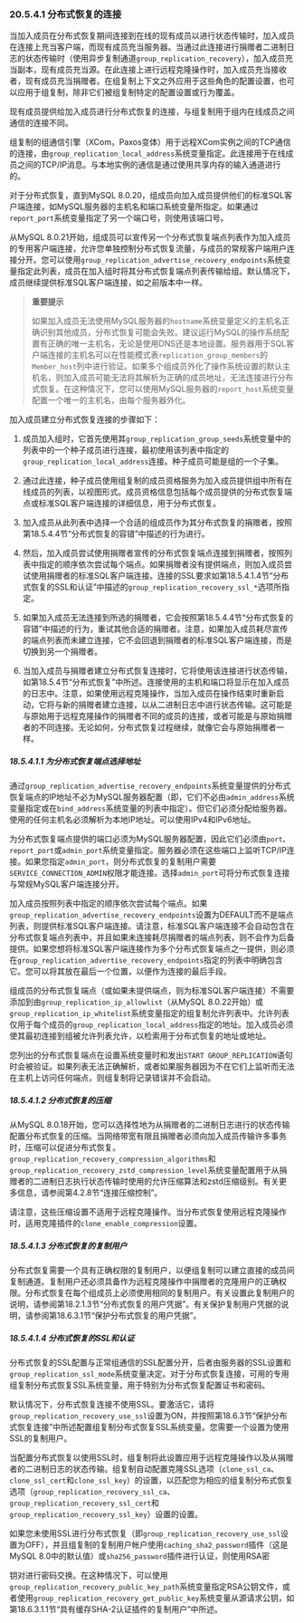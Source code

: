 ### 20.5.4.1 分布式恢复的连接

当加入成员在分布式恢复期间连接到在线的现有成员以进行状态传输时，加入成员在连接上充当客户端，而现有成员充当服务器。当通过此连接进行捐赠者二进制日志的状态传输时（使用异步复制通道`group_replication_recovery`），加入成员充当副本，现有成员充当源。在此连接上进行远程克隆操作时，加入成员充当接收者，现有成员充当捐赠者。在组复制上下文之外应用于这些角色的配置设置，也可以应用于组复制，除非它们被组复制特定的配置设置或行为覆盖。

现有成员提供给加入成员进行分布式恢复的连接，与组复制用于组内在线成员之间通信的连接不同。

组复制的组通信引擎（XCom，Paxos变体）用于远程XCom实例之间的TCP通信的连接，由`group_replication_local_address`系统变量指定。此连接用于在线成员之间的TCP/IP消息。与本地实例的通信是通过使用共享内存的输入通道进行的。

对于分布式恢复，直到MySQL 8.0.20，组成员向加入成员提供他们的标准SQL客户端连接，如MySQL服务器的主机名和端口系统变量所指定。如果通过`report_port`系统变量指定了另一个端口号，则使用该端口号。

从MySQL 8.0.21开始，组成员可以宣传另一个分布式恢复端点列表作为加入成员的专用客户端连接，允许您单独控制分布式恢复流量，与成员的常规客户端用户连接分开。您可以使用`group_replication_advertise_recovery_endpoints`系统变量指定此列表，成员在加入组时将其分布式恢复端点列表传输给组。默认情况下，成员继续提供标准SQL客户端连接，如之前版本中一样。

> **重要提示**
>
> 如果加入成员无法使用MySQL服务器的`hostname`系统变量定义的主机名正确识别其他成员，分布式恢复可能会失败。建议运行MySQL的操作系统配置有正确的唯一主机名，无论是使用DNS还是本地设置。服务器用于SQL客户端连接的主机名可以在性能模式表`replication_group_members`的`Member_host`列中进行验证。如果多个组成员外化了操作系统设置的默认主机名，则加入成员可能无法将其解析为正确的成员地址，无法连接进行分布式恢复。在这种情况下，您可以使用MySQL服务器的`report_host`系统变量配置一个唯一的主机名，由每个服务器外化。

加入成员建立分布式恢复连接的步骤如下：

1. 成员加入组时，它首先使用其`group_replication_group_seeds`系统变量中的列表中的一个种子成员进行连接，最初使用该列表中指定的`group_replication_local_address`连接。种子成员可能是组的一个子集。

2. 通过此连接，种子成员使用组复制的成员资格服务为加入成员提供组中所有在线成员的列表，以视图形式。成员资格信息包括每个成员提供的分布式恢复端点或标准SQL客户端连接的详细信息，用于分布式恢复。

3. 加入成员从此列表中选择一个合适的组成员作为其分布式恢复的捐赠者，按照第18.5.4.4节“分布式恢复的容错”中描述的行为进行。

4. 然后，加入成员尝试使用捐赠者宣传的分布式恢复端点连接到捐赠者，按照列表中指定的顺序依次尝试每个端点。如果捐赠者没有提供端点，则加入成员尝试使用捐赠者的标准SQL客户端连接。连接的SSL要求如第18.5.4.1.4节“分布式恢复的SSL和认证”中描述的`group_replication_recovery_ssl_*`选项所指定。

5. 如果加入成员无法连接到所选的捐赠者，它会按照第18.5.4.4节“分布式恢复的容错”中描述的行为，重试其他合适的捐赠者。注意，如果加入成员耗尽宣传的端点列表而未建立连接，它不会回退到捐赠者的标准SQL客户端连接，而是切换到另一个捐赠者。

6. 当加入成员与捐赠者建立分布式恢复连接时，它将使用该连接进行状态传输，如第18.5.4节“分布式恢复”中所述。连接使用的主机和端口将显示在加入成员的日志中。注意，如果使用远程克隆操作，当加入成员在操作结束时重新启动，它将与新的捐赠者建立连接，以从二进制日志中进行状态传输。这可能是与原始用于远程克隆操作的捐赠者不同的成员的连接，或者可能是与原始捐赠者的不同连接。无论如何，分布式恢复过程继续，就像它会与原始捐赠者一样。

##### 18.5.4.1.1 为分布式恢复端点选择地址

通过`group_replication_advertise_recovery_endpoints`系统变量提供的分布式恢复端点的IP地址不必为MySQL服务器配置（即，它们不必由`admin_address`系统变量指定或在`bind_address`系统变量的列表中指定）。但它们必须分配给服务器。使用的任何主机名必须解析为本地IP地址。可以使用IPv4和IPv6地址。

为分布式恢复端点提供的端口必须为MySQL服务器配置，因此它们必须由`port`、`report_port`或`admin_port`系统变量指定。服务器必须在这些端口上监听TCP/IP连接。如果您指定`admin_port`，则分布式恢复的复制用户需要`SERVICE_CONNECTION_ADMIN`权限才能连接。选择`admin_port`可将分布式恢复连接与常规MySQL客户端连接分开。

加入成员按照列表中指定的顺序依次尝试每个端点。如果`group_replication_advertise_recovery_endpoints`设置为DEFAULT而不是端点列表，则提供标准SQL客户端连接。请注意，标准SQL客户端连接不会自动包含在分布式恢复端点列表中，并且如果未连接耗尽捐赠者的端点列表，则不会作为后备提供。如果您想将标准SQL客户端连接作为多个分布式恢复端点之一提供，则必须在`group_replication_advertise_recovery_endpoints`指定的列表中明确包含它。您可以将其放在最后一个位置，以便作为连接的最后手段。

组成员的分布式恢复端点（或如果未提供端点，则为标准SQL客户端连接）不需要添加到由`group_replication_ip_allowlist`（从MySQL 8.0.22开始）或`group_replication_ip_whitelist`系统变量指定的组复制允许列表中。允许列表仅用于每个成员的`group_replication_local_address`指定的地址。加入成员必须使其最初连接到组被允许列表允许，以检索用于分布式恢复的地址或地址。

您列出的分布式恢复端点在设置系统变量时和发出`START GROUP_REPLICATION`语句时会被验证。如果列表无法正确解析，或者如果服务器因为不在它们上监听而无法在主机上访问任何端点，则组复制将记录错误并不会启动。

##### 18.5.4.1.2 分布式恢复的压缩

从MySQL 8.0.18开始，您可以选择性地为从捐赠者的二进制日志进行的状态传输配置分布式恢复的压缩。当网络带宽有限且捐赠者必须向加入成员传输许多事务时，压缩可以促进分布式恢复。`group_replication_recovery_compression_algorithms`和`group_replication_recovery_zstd_compression_level`系统变量配置用于从捐赠者的二进制日志执行状态传输时使用的允许压缩算法和zstd压缩级别。有关更多信息，请参阅第4.2.8节“连接压缩控制”。

请注意，这些压缩设置不适用于远程克隆操作。当分布式恢复使用远程克隆操作时，适用克隆插件的`clone_enable_compression`设置。

##### 18.5.4.1.3 分布式恢复的复制用户

分布式恢复需要一个具有正确权限的复制用户，以便组复制可以建立直接的成员间复制通道。复制用户还必须具备作为远程克隆操作中捐赠者的克隆用户的正确权限。分布式恢复在每个组成员上必须使用相同的复制用户。有关设置此复制用户的说明，请参阅第18.2.1.3节“分布式恢复的用户凭据”。有关保护复制用户凭据的说明，请参阅第18.6.3.1节“保护分布式恢复的用户凭据”。

##### 18.5.4.1.4 分布式恢复的SSL和认证

分布式恢复的SSL配置与正常组通信的SSL配置分开，后者由服务器的SSL设置和`group_replication_ssl_mode`系统变量决定。对于分布式恢复连接，可用的专用组复制分布式恢复SSL系统变量，用于特别为分布式恢复配置证书和密码。

默认情况下，分布式恢复连接不使用SSL。要激活它，请将`group_replication_recovery_use_ssl`设置为ON，并按照第18.6.3节“保护分布式恢复连接”中所述配置组复制分布式恢复SSL系统变量。您需要一个设置为使用SSL的复制用户。

当配置分布式恢复以使用SSL时，组复制将此设置应用于远程克隆操作以及从捐赠者的二进制日志的状态传输。组复制自动配置克隆SSL选项（`clone_ssl_ca`、`clone_ssl_cert`和`clone_ssl_key`）的设置，以匹配您为相应的组复制分布式恢复选项（`group_replication_recovery_ssl_ca`、`group_replication_recovery_ssl_cert`和`group_replication_recovery_ssl_key`）设置的设置。

如果您未使用SSL进行分布式恢复（即`group_replication_recovery_use_ssl`设置为OFF），并且组复制的复制用户帐户使用`caching_sha2_password`插件（这是MySQL 8.0中的默认值）或`sha256_password`插件进行认证，则使用RSA密

钥对进行密码交换。在这种情况下，可以使用`group_replication_recovery_public_key_path`系统变量指定RSA公钥文件，或者使用`group_replication_recovery_get_public_key`系统变量从源请求公钥，如第18.6.3.1.1节“具有缓存SHA-2认证插件的复制用户”中所述。